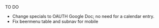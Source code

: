 TO DO
- Change specials to OAUTH Google Doc; no need for a calendar entry. 
- Fix beermenu table and subnav for mobile


